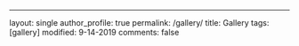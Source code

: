 ---
layout: single
author_profile: true
permalink: /gallery/
title: Gallery
tags: [gallery]
modified: 9-14-2019
comments: false


